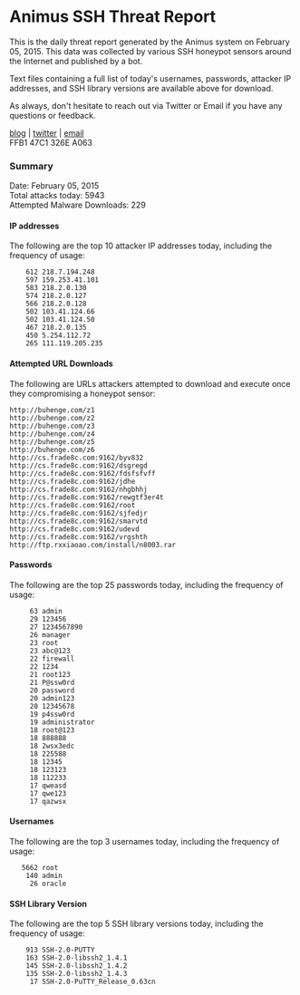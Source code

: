 # Animus SSH Threat Report

This is the daily threat report generated by the Animus system on February 05, 2015. This data was collected by various SSH honeypot sensors around the Internet and published by a bot.  

Text files containing a full list of today's usernames, passwords, attacker IP addresses, and SSH library versions are available above for download.  

As always, don't hesitate to reach out via Twitter or Email if you have any questions or feedback.  

[blog](http://morris.guru) | [twitter](https://twitter.com/andrew___morris) | [email](mailto:andrew@morris.guru)  
FFB1 47C1 326E A063  

### Summary

Date: February 05, 2015  
Total attacks today: 5943  
Attempted Malware Downloads: 229 

#### IP addresses
The following are the top 10 attacker IP addresses today, including the frequency of usage:
```
    612 218.7.194.248
    597 159.253.41.101
    583 218.2.0.130
    574 218.2.0.127
    566 218.2.0.128
    502 103.41.124.66
    502 103.41.124.50
    467 218.2.0.135
    450 5.254.112.72
    265 111.119.205.235
```

#### Attempted URL Downloads
The following are URLs attackers attempted to download and execute once they compromising a honeypot sensor:
```
http://buhenge.com/z1
http://buhenge.com/z2
http://buhenge.com/z3
http://buhenge.com/z4
http://buhenge.com/z5
http://buhenge.com/z6
http://cs.frade8c.com:9162/byv832
http://cs.frade8c.com:9162/dsgregd
http://cs.frade8c.com:9162/fdsfsfvff
http://cs.frade8c.com:9162/jdhe
http://cs.frade8c.com:9162/nhgbhhj
http://cs.frade8c.com:9162/rewgtf3er4t
http://cs.frade8c.com:9162/root
http://cs.frade8c.com:9162/sjfedjr
http://cs.frade8c.com:9162/smarvtd
http://cs.frade8c.com:9162/udevd
http://cs.frade8c.com:9162/vrgshth
http://ftp.rxxiaoao.com/install/n8003.rar
```

#### Passwords
The following are the top 25 passwords today, including the frequency of usage:
```
     63 admin
     29 123456
     27 1234567890
     26 manager
     23 root
     23 abc@123
     22 firewall
     22 1234
     21 root123
     21 P@ssw0rd
     20 password
     20 admin123
     20 12345678
     19 p4ssw0rd
     19 administrator
     18 root@123
     18 888888
     18 2wsx3edc
     18 225588
     18 12345
     18 123123
     18 112233
     17 qweasd
     17 qwe123
     17 qazwsx
```

#### Usernames
The following are the top 3 usernames today, including the frequency of usage:
```
   5662 root
    140 admin
     26 oracle
```

#### SSH Library Version
The following are the top 5 SSH library versions today, including the frequency of usage:
```
    913 SSH-2.0-PUTTY
    163 SSH-2.0-libssh2_1.4.1
    145 SSH-2.0-libssh2_1.4.2
    135 SSH-2.0-libssh2_1.4.3
     17 SSH-2.0-PuTTY_Release_0.63cn
```
